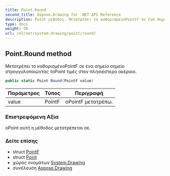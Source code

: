 ```yaml
---
title: Point.Round
second_title: Aspose.Drawing for .NET API Reference
description: Point μέθοδος. Μετατρέπει το καθορισμένοPointF σε ένα σημείο σημείο στρογγυλοποιώντας τοPoint τιμές στον πλησιέστερο ακέραιο.
type: docs
weight: 50
url: /el/net/system.drawing/point/round/
---
```

## Point.Round method

Μετατρέπει το καθορισμένοPointF σε ένα σημείο σημείο στρογγυλοποιώντας τοPoint τιμές στον πλησιέστερο ακέραιο.

```csharp
public static Point Round(PointF value)
```

| Παράμετρος | Τύπος | Περιγραφή |
| --- | --- | --- |
| value | PointF | οPointF μετατρέπω. |

### Επιστρεφόμενη Αξία

οPoint αυτή η μέθοδος μετατρέπεται σε.

### Δείτε επίσης

* struct [PointF](../../pointf/)
* struct [Point](../)
* χώρος ονομάτων [System.Drawing](../../point/)
* συνέλευση [Aspose.Drawing](../../../)


